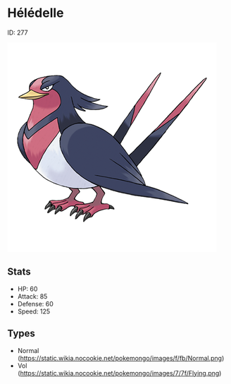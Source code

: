 # Hélédelle


ID: 277

![](https://raw.githubusercontent.com/PokeAPI/sprites/master/sprites/pokemon/other/official-artwork/277.png "Hélédelle")

## Stats


 - HP: 60
 - Attack: 85
 - Defense: 60
 - Speed: 125

## Types


 - Normal (https://static.wikia.nocookie.net/pokemongo/images/f/fb/Normal.png)
 - Vol (https://static.wikia.nocookie.net/pokemongo/images/7/7f/Flying.png)
